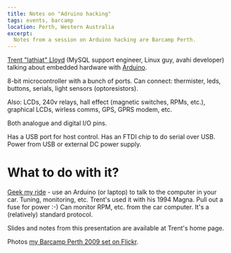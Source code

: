 ```yaml
---
title: Notes on "Adruino hacking"
tags: events, barcamp
location: Perth, Western Australia
excerpt: 
  Notes from a session on Arduino hacking are Barcamp Perth.
---
```


[Trent "lathiat" Lloyd](http://lathiat.net/) (MySQL support engineer, Linux guy, avahi developer) talking about embedded hardware with [Arduino](http://arduino.cc/).

<!--more-->

8-bit microcontroller with a bunch of ports. Can connect: thermister, leds, buttons, serials, light sensors (optoresistors).

Also: LCDs, 240v relays, hall effect (magnetic switches, RPMs, etc.), graphical LCDs, wirless comms, GPS, GPRS modem, etc.

Both analogue and digital I/O pins. 

Has a USB port for host control. Has an FTDI chip to do serial over USB. Power from USB or external DC power supply.

What to do with it?
============

[Geek my ride](http://www.geekmyride.org/) - use an Arduino (or laptop) to  talk to the computer in your car. Tuning, monitoring, etc. Trent's used it with his 1994 Magna. Pull out a fuse for power :-) Can monitor RPM, etc. from the car computer. It's a (relatively) standard protocol.

Slides and notes from this presentation are available at Trent's home page.

Photos [my Barcamp Perth 2009 set on Flickr](https://www.flickr.com/photos/thsutton/sets/72157621612695764/).
